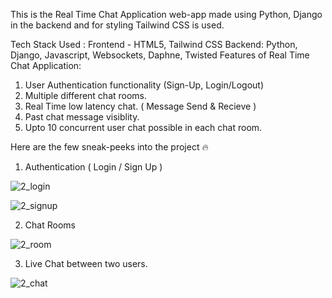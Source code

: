 This is the Real Time Chat Application web-app made using Python, Django in the backend and for styling Tailwind CSS is used.

Tech Stack Used : Frontend - HTML5, Tailwind CSS  Backend: Python, Django, Javascript, Websockets, Daphne, Twisted
Features of Real Time Chat Application:

1. User Authentication functionality (Sign-Up, Login/Logout)
2. Multiple different chat rooms.
3. Real Time low latency chat. ( Message Send & Recieve )
4. Past chat message visiblity.
5. Upto 10 concurrent user chat possible in each chat room.

Here are the few sneak-peeks into the project 🔥

1. Authentication ( Login / Sign Up )

![2_login](https://github.com/dwijgohil24/RealTime_Chat_WebApp/assets/80956416/8b70682a-ed58-48b1-8cae-c318591bf150)

![2_signup](https://github.com/dwijgohil24/RealTime_Chat_WebApp/assets/80956416/6e680112-38a6-4db5-965d-4e91308702c3)

2. Chat Rooms

![2_room](https://github.com/dwijgohil24/RealTime_Chat_WebApp/assets/80956416/83bb3eca-3b75-49e3-ae28-bb61350ca052)

3. Live Chat between two users.

![2_chat](https://github.com/dwijgohil24/RealTime_Chat_WebApp/assets/80956416/4c42670c-1a21-4623-acc4-1099f1f653c6)


